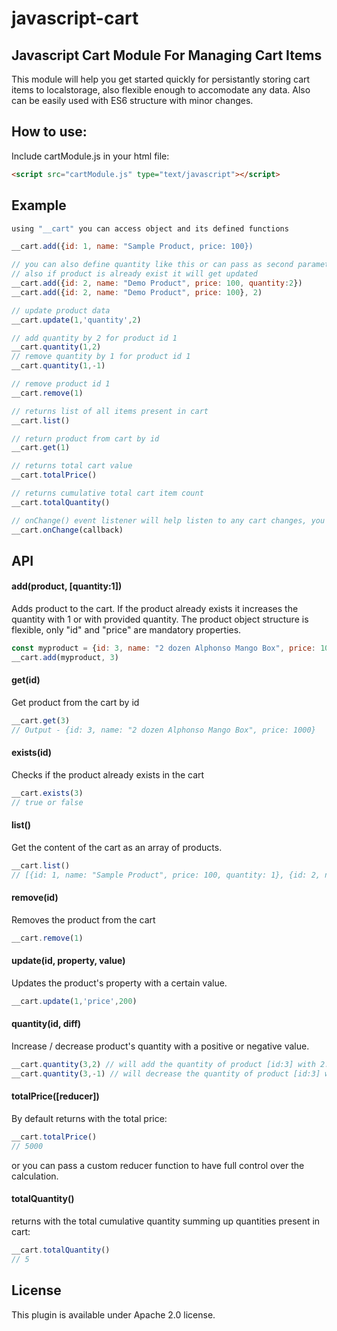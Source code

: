 # javascript-cart

## Javascript Cart Module For Managing Cart Items

This module will help you get started quickly for persistantly storing cart items to localstorage, also flexible enough to accomodate any data. Also can be easily used with ES6 structure with minor changes.


## How to use: 
Include cartModule.js in your html file: 

```html
<script src="cartModule.js" type="text/javascript"></script>

```

## Example

```javascript
using "__cart" you can access object and its defined functions 

__cart.add({id: 1, name: "Sample Product, price: 100})

// you can also define quantity like this or can pass as second parameter to "add" function
// also if product is already exist it will get updated
__cart.add({id: 2, name: "Demo Product", price: 100, quantity:2})
__cart.add({id: 2, name: "Demo Product", price: 100}, 2)

// update product data
__cart.update(1,'quantity',2)

// add quantity by 2 for product id 1
__cart.quantity(1,2)
// remove quantity by 1 for product id 1
__cart.quantity(1,-1)

// remove product id 1
__cart.remove(1)

// returns list of all items present in cart
__cart.list()

// return product from cart by id
__cart.get(1)

// returns total cart value
__cart.totalPrice()

// returns cumulative total cart item count
__cart.totalQuantity()

// onChange() event listener will help listen to any cart changes, you can bind any callback with the event, it will return all items in the cart with changes
__cart.onChange(callback)

```
## API 

#### add(product, [quantity:1])

Adds product to the cart. If the product already exists it increases the quantity with 1 or with provided quantity. 
The product object structure is flexible, only "id" and "price" are mandatory properties.

```javascript
const myproduct = {id: 3, name: "2 dozen Alphonso Mango Box", price: 1000}
__cart.add(myproduct, 3)
```

#### get(id)

Get product from the cart by id 

```javascript
__cart.get(3)
// Output - {id: 3, name: "2 dozen Alphonso Mango Box", price: 1000}
```

#### exists(id)

Checks if the product already exists in the cart

```javascript
__cart.exists(3)
// true or false
```

#### list()

Get the content of the cart as an array of products. 

```javascript
__cart.list()
// [{id: 1, name: "Sample Product", price: 100, quantity: 1}, {id: 2, name: "Demo Product", price: 100, quantity: 2}]
``` 

#### remove(id)

Removes the product from the cart

```javascript
__cart.remove(1)
```

#### update(id, property, value)

Updates the product's property with a certain value.

```javascript
__cart.update(1,'price',200)
```

#### quantity(id, diff)

Increase / decrease product's quantity with a positive or negative value.

```javascript
__cart.quantity(3,2) // will add the quantity of product [id:3] with 2.
__cart.quantity(3,-1) // will decrease the quantity of product [id:3] with 1.
```


#### totalPrice([reducer])

By default returns with the total price:  

```javascript
__cart.totalPrice()
// 5000
```
or you can pass a custom reducer function to have full control over the calculation.

#### totalQuantity()

returns with the total cumulative quantity summing up quantities present in cart:  

```javascript
__cart.totalQuantity()
// 5
```


## License

This plugin is available under Apache 2.0 license.
